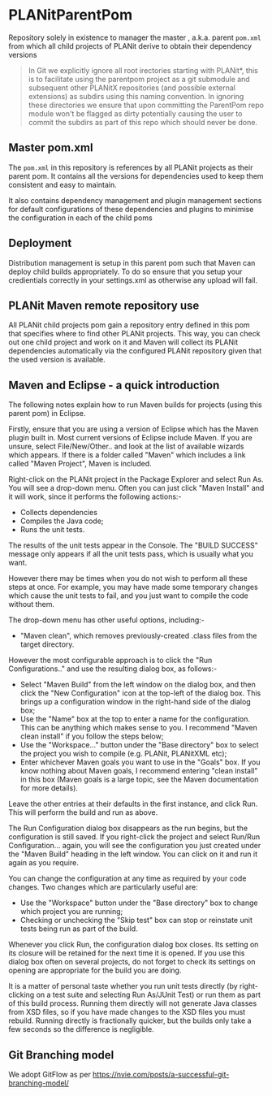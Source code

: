 # PLANitParentPom

Repository solely in existence to manager the master , a.k.a. parent `pom.xml` from which all child projects of PLANit derive to obtain their dependency versions

> In Git we explicitly ignore all root irectories starting with PLANit\*, this is to facilitate using the parentpom project as a git submodule and subsequent other PLANitX
repositories (and possible external extensions) as subdirs using this naming convention. In ignoring these directories we ensure that upon committing the ParentPom repo module won't be
flagged as dirty potentially causing the user to commit the subdirs as part of this repo which should never be done.

## Master pom.xml

The `pom.xml` in this repository is references by all PLANit projects as their parent pom. It contains all the versions for dependencies used to keep them consistent and easy to maintain.

It also contains dependency management and plugin management sections for default configurations of these dependencies and plugins to minimise the configuration in each of the child poms

## Deployment 

Distribution management is setup in this parent pom such that Maven can deploy child builds appropriately. To do so ensure that you setup your credientials correctly in your settings.xml as otherwise any upload will fail.

## PLANit Maven remote repository use

All PLANit child projects pom gain a repository entry defined in this pom that specifies where to find other PLANit projects. This way, you can check out one child project and work on it and Maven will collect its PLANit dependencies automatically via the configured PLANit repository given that the used version is available.

## Maven and Eclipse - a quick introduction

The following notes explain how to run Maven builds for projects (using this parent pom) in Eclipse.

Firstly, ensure that you are using a version of Eclipse which has the Maven plugin built in.  Most current versions of Eclipse include Maven.  If you are unsure, select File/New/Other.. and look at the list of available wizards which appears.  If there is a folder called "Maven" which includes a link called "Maven Project", Maven is included.

Right-click on the PLANit project in the Package Explorer and select Run As.  You will see a drop-down menu.  Often you can just click "Maven Install" and it will work, since it performs the following actions:-

* Collects dependencies
* Compiles the Java code;
* Runs the unit tests.

The results of the unit tests appear in the Console.  The "BUILD SUCCESS" message only appears if all the unit tests pass, which is usually what you want.

However there may be times when you do not wish to perform all these steps at once.  For example, you may have made some temporary changes which cause the unit tests to fail, and you just want to compile the code without them.  

The drop-down menu has other useful options, including:-

* "Maven clean", which removes previously-created .class files from the target directory.

However the most configurable approach is to click the "Run Configurations.." and use the resulting dialog box, as follows:-

* Select "Maven Build" from the left window on the dialog box, and then click the "New Configuration" icon at the top-left of the dialog box.  This brings up a configuration window in the right-hand side of the dialog box;
* Use the "Name" box at the top to enter a name for the configuration.  This can be anything which makes sense to you.  I recommend "Maven clean install" if you follow the steps below;
* Use the "Workspace..." button under the "Base directory" box to select the project you wish to compile (e.g. PLANit, PLANitXML etc);
* Enter whichever Maven goals you want to use in the "Goals" box.  If you know nothing about Maven goals, I recommend entering "clean install" in this box (Maven goals is a large topic, see the Maven documentation for more details).

Leave the other entries at their defaults in the first instance, and click Run.  This will perform the build and run as above.  

The Run Configuration dialog box disappears as the run begins, but the configuration is still saved.  If you right-click the project and select Run/Run Configuration... again, you will see the configuration you just created under the "Maven Build" heading in the left window. You can click on it and run it again as you require.

You can change the configuration at any time as required by your code changes.  Two changes which are particularly useful are:

* Use the "Workspace" button under the "Base directory" box to change which project you are running;
* Checking or unchecking the "Skip test" box can stop or reinstate unit tests being run as part of the build.

Whenever you click Run, the configuration dialog box closes.  Its setting on its closure will be retained for the next time it is opened.  If you use this dialog box often on several projects, do not forget to check its settings on opening are appropriate for the build you are doing.

It is a matter of personal taste whether you run unit tests directly (by right-clicking on a test suite and selecting Run As/JUnit Test) or run them as part of this build process.  Running them directly will not generate Java classes from XSD files, so if you have made changes to the XSD files you must rebuild.  Running directly is fractionally quicker, but the builds only take a few seconds so the difference is negligible.


## Git Branching model

We adopt GitFlow as per https://nvie.com/posts/a-successful-git-branching-model/

